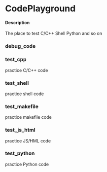 # CodePlayground

#### Description
The place to test C/C++ Shell Python and so on

### debug_code

### test_cpp
practice C/C++ code

### test_shell
practice shell code

### test_makefile
practice makefile code

### test_js_html
practice JS/HML   code

### test_python
practice Python   code
